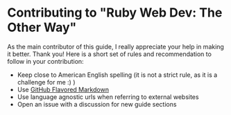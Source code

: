 # Contributing to "Ruby Web Dev: The Other Way"

As the main contributor of this guide, I really appreciate your help in making it better. Thank you!
Here is a short set of rules and recommendation to follow in your contribution:


* Keep close to American English spelling (it is not a strict rule, as it is a challenge for me :) )
* Use [GitHub Flavored Markdown](http://github.github.com/github-flavored-markdown/)
* Use language agnostic urls when referring to external websites
* Open an issue with a discussion for new guide sections
